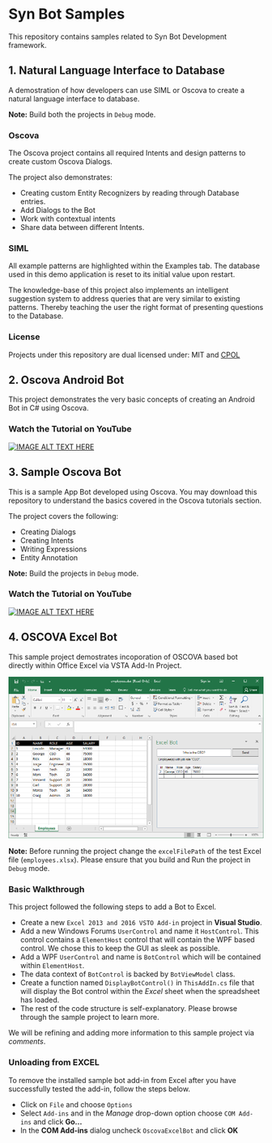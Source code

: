 # Syn Bot Samples

This repository contains samples related to Syn Bot Development framework.

## 1. Natural Language Interface to Database

A demostration of how developers can use SIML or Oscova to create a natural language interface to database.

**Note:** Build both the projects in `Debug` mode.

### Oscova

The Oscova project contains all required Intents and design patterns to create custom Oscova Dialogs.

The project also demonstrates:

* Creating custom Entity Recognizers by reading through Database entries.
* Add Dialogs to the Bot
* Work with contextual intents
* Share data between different Intents.

### SIML

All example patterns are highlighted within the Examples tab. The database used in this demo application is reset to its initial value upon restart.

The knowledge-base of this project also implements an intelligent suggestion system to address queries that are very similar to existing patterns. Thereby teaching the user the right format of presenting questions to the Database.

### License

Projects under this repository are dual licensed under: MIT and [CPOL](http://www.codeproject.com/info/cpol10.aspx)

## 2. Oscova Android Bot

This project demonstrates the very basic concepts of creating an Android Bot in C# using Oscova.

### Watch the Tutorial on YouTube
[![IMAGE ALT TEXT HERE](https://img.youtube.com/vi/r_yMLAO2mBQ/0.jpg)](https://www.youtube.com/watch?v=r_yMLAO2mBQ)

## 3. Sample Oscova Bot

This is a sample App Bot developed using Oscova. You may download this repository to understand the basics covered in the Oscova tutorials section.

The project covers the following:

* Creating Dialogs
* Creating Intents
* Writing Expressions
* Entity Annotation

**Note:** Build the projects in `Debug` mode.

### Watch the Tutorial on YouTube
[![IMAGE ALT TEXT HERE](https://img.youtube.com/vi/tqKd4seDi6c/0.jpg)](https://www.youtube.com/watch?v=tqKd4seDi6c)

## 4. OSCOVA Excel Bot

This sample project demostrates incoporation of OSCOVA based bot directly within Office Excel via VSTA Add-In Project.

![Screenshot EXCEL Bot](oscova-excel-bot.png)

**Note:** Before running the project change the `excelFilePath` of the test Excel file (`employees.xlsx`). Please ensure that you build and Run the project in `Debug` mode.

### Basic Walkthrough

This project followed the following steps to add a Bot to Excel.

* Create a new `Excel 2013 and 2016 VSTO Add-in` project in **Visual Studio**.
* Add a new Windows Forums `UserControl` and name it `HostControl`. This control contains a `ElementHost` control that will contain the WPF based control. We chose this to keep the GUI as sleek as possible.
* Add a WPF `UserControl` and name is `BotControl` which will be contained within `ElementHost`.
* The data context of `BotControl` is backed by `BotViewModel` class.
* Create a function named `DisplayBotControl()` in `ThisAddIn.cs` file that will display the Bot control within the *Excel* sheet when the spreadsheet has loaded.
* The rest of the code structure is self-explanatory. Please browse through the sample project to learn more.

We will be refining and adding more information to this sample project via *comments*.

### Unloading from EXCEL

To remove the installed sample bot add-in from Excel after you have successfully tested the add-in, follow the steps below.

* Click on `File` and choose `Options`
* Select `Add-ins` and in the *Manage* drop-down option choose `COM Add-ins` and click **Go...**
* In the **COM Add-ins** dialog uncheck `OscovaExcelBot` and click **OK**
